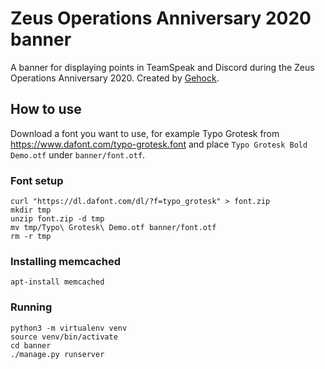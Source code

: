 # Zeus Operations Anniversary 2020 banner

A banner for displaying points in TeamSpeak and Discord during the Zeus
Operations Anniversary 2020. Created by [Gehock](https://github.com/Gehock).

## How to use

Download a font you want to use, for example Typo Grotesk from
<https://www.dafont.com/typo-grotesk.font> and place
`Typo Grotesk Bold Demo.otf` under `banner/font.otf`.

### Font setup

```
curl "https://dl.dafont.com/dl/?f=typo_grotesk" > font.zip
mkdir tmp
unzip font.zip -d tmp
mv tmp/Typo\ Grotesk\ Demo.otf banner/font.otf
rm -r tmp
```

### Installing memcached

```
apt-install memcached
```

### Running

```
python3 -m virtualenv venv
source venv/bin/activate
cd banner
./manage.py runserver
```
